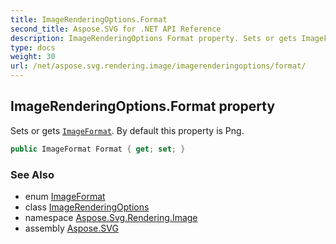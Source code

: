 ```yaml
---
title: ImageRenderingOptions.Format
second_title: Aspose.SVG for .NET API Reference
description: ImageRenderingOptions Format property. Sets or gets ImageFormat. By default this property is Png
type: docs
weight: 30
url: /net/aspose.svg.rendering.image/imagerenderingoptions/format/
---
```

## ImageRenderingOptions.Format property

Sets or gets [`ImageFormat`](../../imageformat/). By default this property is Png.

```csharp
public ImageFormat Format { get; set; }
```

### See Also

* enum [ImageFormat](../../imageformat/)
* class [ImageRenderingOptions](../)
* namespace [Aspose.Svg.Rendering.Image](../../../aspose.svg.rendering.image/)
* assembly [Aspose.SVG](../../../)
